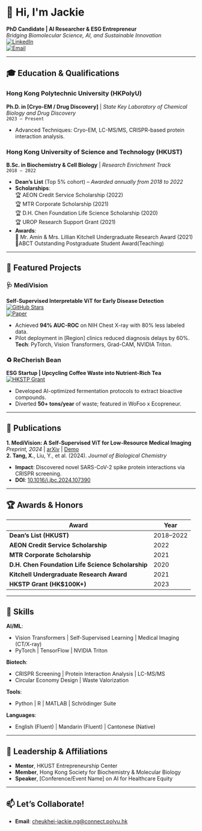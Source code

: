 # 👋 Hi, I'm Jackie
**PhD Candidate | AI Researcher & ESG Entrepreneur**  
*Bridging Biomolecular Science, AI, and Sustainable Innovation*  
[![LinkedIn](https://img.shields.io/badge/LinkedIn-Connect-blue?logo=linkedin)](https://linkedin.com/in/yourprofile)  
[![Email](https://img.shields.io/badge/📧-Email%20Me-red)](mailto:your.email@domain.com)  

---

## 🎓 Education & Qualifications  

### **Hong Kong Polytechnic University (HKPolyU)**  
**Ph.D. in [Cryo-EM / Drug Discovery]** | *State Key Laboratory of Chemical Biology and Drug Discovery*  
`2023 – Present`  
- Advanced Techniques: Cryo-EM, LC-MS/MS, CRISPR-based protein interaction analysis.  

### **Hong Kong University of Science and Technology (HKUST)**  
**B.Sc. in Biochemistry & Cell Biology** | *Research Enrichment Track*  
`2018 – 2022`  
- **Dean’s List** (Top 5% cohort) – *Awarded annually from 2018 to 2022*  
- **Scholarships**:  
  🏆 AEON Credit Service Scholarship (2022)  
  🏆 MTR Corporate Scholarship (2021)  
  🏆 D.H. Chen Foundation Life Science Scholarship (2020)  
  🏆 UROP Research Support Grant (2021)  
- **Awards**:  
  🔬 Mr. Amin & Mrs. Lillian Kitchell Undergraduate Research Award (2021)  
  🔬ABCT Outstanding Postgraduate Student Award(Teaching)
---

## 🚀 Featured Projects  

### 🩺 **MediVision**  
**Self-Supervised Interpretable ViT for Early Disease Detection**  
[![GitHub Stars](https://img.shields.io/github/stars/yourusername/medivision?style=social)](https://github.com/yourusername/medivision)  
[![Paper](https://img.shields.io/badge/📄-Preprint-orange)](https://arxiv.org/yourlink)  
- Achieved **94% AUC-ROC** on NIH Chest X-ray with 80% less labeled data.  
- Pilot deployment in [Region] clinics reduced diagnosis delays by 60%.  
**Tech**: PyTorch, Vision Transformers, Grad-CAM, NVIDIA Triton.  

### ♻️ **ReCherish Bean**  
**ESG Startup | Upcycling Coffee Waste into Nutrient-Rich Tea**  
[![HKSTP Grant](https://img.shields.io/badge/🏆-HKSTP%20Grant%20(100k)-brightgreen)](https://yourcompanylink.com)  
- Developed AI-optimized fermentation protocols to extract bioactive compounds.  
- Diverted **50+ tons/year** of waste; featured in WoFoo x Ecopreneur.  

---

## 📜 Publications  
**1. MediVision: A Self-Supervised ViT for Low-Resource Medical Imaging**  
*Preprint, 2024* | [arXiv](https://arxiv.org/yourlink) | [Demo](https://colab.research.google.com/yourlink)  
**2. Tang, X.**, Liu, Y., et al. (2024). *Journal of Biological Chemistry*  
- **Impact**: Discovered novel SARS-CoV-2 spike protein interactions via CRISPR screening.  
- **DOI**: [10.1016/j.jbc.2024.107390](https://doi.org/10.1016/j.jbc.2024.107390)  

---

## 🏆 Awards & Honors  
| Award | Year |  
|-------|------|  
| **Dean’s List (HKUST)** | 2018–2022 |  
| **AEON Credit Service Scholarship** | 2022 |  
| **MTR Corporate Scholarship** | 2021 |  
| **D.H. Chen Foundation Life Science Scholarship** | 2020 |  
| **Kitchell Undergraduate Research Award** | 2021 |  
| **HKSTP Grant (HK$100K+)** | 2023 |  

---

## 🔧 Skills  
**AI/ML**:  
- Vision Transformers | Self-Supervised Learning | Medical Imaging (CT/X-ray)  
- PyTorch | TensorFlow | NVIDIA Triton  

**Biotech**:  
- CRISPR Screening | Protein Interaction Analysis | LC-MS/MS  
- Circular Economy Design | Waste Valorization  

**Tools**:  
- Python | R | MATLAB | Schrödinger Suite  

**Languages**:  
- English (Fluent) | Mandarin (Fluent) | Cantonese (Native)  

---

## 🌟 Leadership & Affiliations  
- **Mentor**, HKUST Entrepreneurship Center  
- **Member**, Hong Kong Society for Biochemistry & Molecular Biology  
- **Speaker**, [Conference/Event Name] on AI for Healthcare Equity  

---

## 📫 Let’s Collaborate!  
- **Email**: [cheukhei-jackie.ng@connect.polyu.hk](cheukhei-jackie.ng@connect.polyu.hk)  
